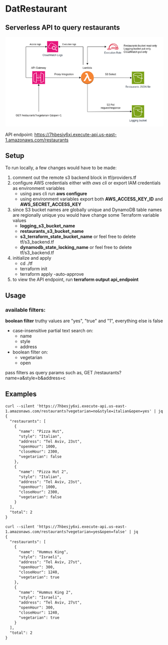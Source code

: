 # DatRestaurant

## Serverless API to query restaurants

![Design overview](./overview.png?raw=true 'Design overview')

API endpoint: https://7hbesjy6xi.execute-api.us-east-1.amazonaws.com/restaurants

## Setup

To run locally, a few changes would have to be made:

<ol>
  <li>comment out the remote s3 backend block in tf/providers.tf </li>
  <li>configure AWS credentials either with <em>aws cli</em> or export IAM credentials as environment variables
    <ul>
      <li>using aws cli run <strong>aws configure</strong></li>
      <li>using environment variables export both <strong>AWS_ACCESS_KEY_ID</strong> and <strong>AWS_SECRET_ACCESS_KEY</strong></li>      
    </ul>
  </li>
  <li>since S3 bucket names are globally unique and DynamoDB table names are regionally unique you would have change some Terraform variable values
    <ul>
      <li><strong>logging_s3_bucket_name</strong></li>
      <li><strong>restaurants_s3_bucket_name</strong></li>
      <li><strong>s3_terraform_state_bucket_name</strong> or feel free to delete tf/s3_backend.tf</li>
      <li><strong>dynamodb_state_locking_name</strong> or feel free to delete tf/s3_backend.tf</li>
    </ul>
  </li>
  <li>initialize and apply
    <ul>
      <li>cd ./tf</li>
      <li>terraform init</li>
      <li>terraform apply -auto-approve</li>      
    </ul>
  </li>
  <li>to view the API endpoint, run <strong>terraform output api_endpoint</strong></li>
</ol>

## Usage

### available filters:
<strong>boolean filter</strong> truthy values are "yes", "true" and "1", everything else is false
<ul>
  <li>case-insensitive partial text search on:
    <ul>
      <li>name</li>
      <li>style</li>
      <li>address</li>
    </ul>
  </li>
  <li>boolean filter on:
    <ul>
      <li>vegetarian</li>
      <li>open</li>
    </ul>
  </li>
</ul>

pass filters as query params such as, GET /restaurants?name=a&style=b&address=c

## Examples

```
curl --silent 'https://7hbesjy6xi.execute-api.us-east-1.amazonaws.com/restaurants?vegetarian=no&style=italian&open=yes' | jq
{
  "restaurants": [
    {
      "name": "Pizza Hut",
      "style": "Italian",
      "address": "Tel Aviv, 23st",
      "openHour": 1000,
      "closeHour": 2300,
      "vegetarian": false
    },
    {
      "name": "Pizza Hut 2",
      "style": "Italian",
      "address": "Tel Aviv, 23st",
      "openHour": 1000,
      "closeHour": 2300,
      "vegetarian": false
    }
  ],
  "total": 2
}
```

```
curl --silent 'https://7hbesjy6xi.execute-api.us-east-1.amazonaws.com/restaurants?vegetarian=yes&open=false' | jq
{
  "restaurants": [
    {
      "name": "Hummus King",
      "style": "Israeli",
      "address": "Tel Aviv, 27st",
      "openHour": 300,
      "closeHour": 1240,
      "vegetarian": true
    },
    {
      "name": "Hummus King 2",
      "style": "Israeli",
      "address": "Tel Aviv, 27st",
      "openHour": 300,
      "closeHour": 1240,
      "vegetarian": true
    }
  ],
  "total": 2
}

```

